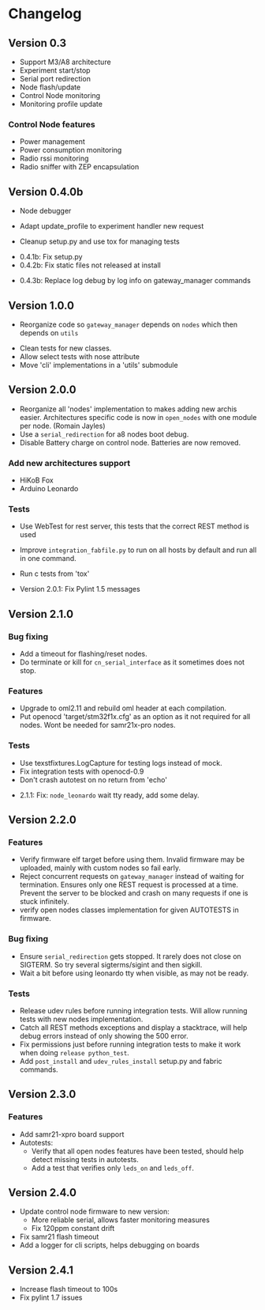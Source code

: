 Changelog
=========


Version 0.3
-----------

 * Support M3/A8 architecture
 * Experiment start/stop
 * Serial port redirection
 * Node flash/update
 * Control Node monitoring
 * Monitoring profile update

### Control Node features ###

 * Power management
 * Power consumption monitoring
 * Radio rssi monitoring
 * Radio sniffer with ZEP encapsulation


Version 0.4.0b
--------------

 * Node debugger
 * Adapt update_profile to experiment handler new request

 * Cleanup setup.py and use tox for managing tests

- 0.4.1b: Fix setup.py
- 0.4.2b: Fix static files not released at install
+ 0.4.3b: Replace log debug by log info on gateway_manager commands


Version 1.0.0
-------------

 + Reorganize code so `gateway_manager` depends on `nodes` which then depends
   on `utils`
 * Clean tests for new classes.
 * Allow select tests with nose attribute
 * Move 'cli' implementations in a 'utils' submodule


Version 2.0.0
-------------

 + Reorganize all 'nodes' implementation to makes adding new archis easier.
   Architectures specific code is now in `open_nodes` with one module per node.
   (Romain Jayles)
 + Use a `serial_redirection` for a8 nodes boot debug.
 + Disable Battery charge on control node. Batteries are now removed.

### Add new architectures support ###

 + HiKoB Fox
 + Arduino Leonardo

### Tests ###

 + Use WebTest for rest server, this tests that the correct REST method is used
 + Improve `integration_fabfile.py` to run on all hosts by default and run all in
   one command.
 + Run c tests from 'tox'

+ Version 2.0.1: Fix Pylint 1.5 messages


Version 2.1.0
-------------

### Bug fixing ###

* Add a timeout for flashing/reset nodes.
* Do terminate or kill for `cn_serial_interface` as it sometimes does not stop.

### Features ###

* Upgrade to oml2.11 and rebuild oml header at each compilation.
* Put openocd 'target/stm32f1x.cfg' as an option as it not required for all
  nodes. Wont be needed for samr21x-pro nodes.

### Tests ###

* Use texstfixtures.LogCapture for testing logs instead of mock.
* Fix integration tests with openocd-0.9
* Don't crash autotest on no return from 'echo'

+ 2.1.1: Fix: `node_leonardo` wait tty ready, add some delay.


Version 2.2.0
-------------

### Features ###

+ Verify firmware elf target before using them.
  Invalid firmware may be uploaded, mainly with custom nodes so fail early.
+ Reject concurrent requests on `gateway_manager` instead of waiting for
  termination. Ensures only one REST request is processed at a time.
  Prevent the server to be blocked and crash on many requests if one is stuck
  infinitely.
+ verify open nodes classes implementation for given AUTOTESTS in firmware.

### Bug fixing ###

- Ensure `serial_redirection` gets stopped. It rarely does not close on
  SIGTERM. So try several sigterms/sigint and then sigkill.
- Wait a bit before using leonardo tty when visible, as may not be ready.

### Tests ###

+ Release udev rules before running integration tests. Will allow running tests
  with new nodes implementation.
+ Catch all REST methods exceptions and display a stacktrace, will help debug
  errors instead of only showing the 500 error.
+ Fix permissions just before running integration tests to make it work when
  doing `release python_test`.
+ Add `post_install` and `udev_rules_install` setup.py and fabric commands.


Version 2.3.0
-------------

### Features ###

+ Add samr21-xpro board support
+ Autotests:
    - Verify that all open nodes features have been tested, should help detect
      missing tests in autotests.
    - Add a test that verifies only `leds_on` and `leds_off`.

Version 2.4.0
-------------

+ Update control node firmware to new version:
    - More reliable serial, allows faster monitoring measures
    - Fix 120ppm constant drift
+ Fix samr21 flash timeout
+ Add a logger for cli scripts, helps debugging on boards

Version 2.4.1
-------------

+ Increase flash timeout to 100s
+ Fix pylint 1.7 issues

